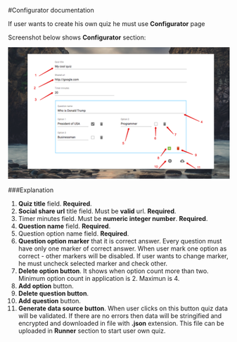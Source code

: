 #Configurator documentation

If user wants to create his own quiz he must use **Configurator** page

Screenshot below shows **Configurator** section:

![logo](./images/configurator.png)

###Explanation

1. **Quiz title** field. **Required**.
2. **Social share url** title field. Must be **valid** url. **Required**.
3. Timer minutes field. Must be **numeric integer number**. **Required**.
4. **Question name** field. **Required**.
5. Question option name field. **Required**.
6. **Question option marker** that it is correct answer. Every question must have only one marker of correct answer. When user mark one option as correct - other markers will be disabled. If user wants to change marker, he must uncheck selected marker and check other.
7. **Delete option button**. It shows when option count more than two. Minimum option count in application is 2. Maximun is 4.
8. **Add option** button.
9. **Delete question button**.
10. **Add question** button.
11. **Generate data source button**. When user clicks on this button quiz data will be validated. If there are no errors then data will be stringified and encrypted and downloaded in file with **.json** extension. This file can be uploaded in **Runner** section to start user own quiz.
